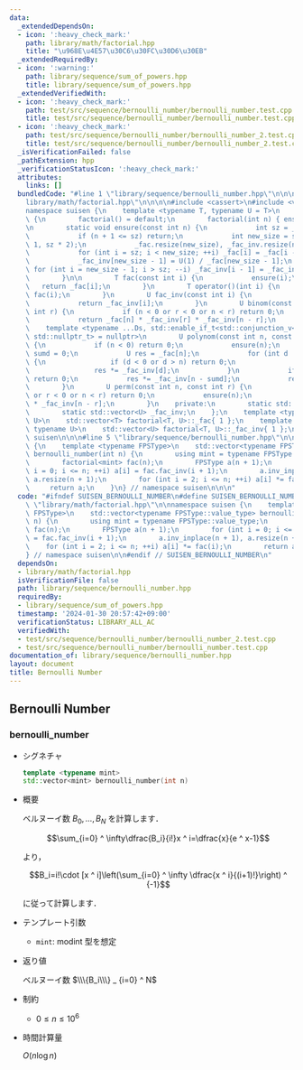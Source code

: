 ```yaml
---
data:
  _extendedDependsOn:
  - icon: ':heavy_check_mark:'
    path: library/math/factorial.hpp
    title: "\u968E\u4E57\u30C6\u30FC\u30D6\u30EB"
  _extendedRequiredBy:
  - icon: ':warning:'
    path: library/sequence/sum_of_powers.hpp
    title: library/sequence/sum_of_powers.hpp
  _extendedVerifiedWith:
  - icon: ':heavy_check_mark:'
    path: test/src/sequence/bernoulli_number/bernoulli_number.test.cpp
    title: test/src/sequence/bernoulli_number/bernoulli_number.test.cpp
  - icon: ':heavy_check_mark:'
    path: test/src/sequence/bernoulli_number/bernoulli_number_2.test.cpp
    title: test/src/sequence/bernoulli_number/bernoulli_number_2.test.cpp
  _isVerificationFailed: false
  _pathExtension: hpp
  _verificationStatusIcon: ':heavy_check_mark:'
  attributes:
    links: []
  bundledCode: "#line 1 \"library/sequence/bernoulli_number.hpp\"\n\n\n\n#line 1 \"\
    library/math/factorial.hpp\"\n\n\n\n#include <cassert>\n#include <vector>\n\n\
    namespace suisen {\n    template <typename T, typename U = T>\n    struct factorial\
    \ {\n        factorial() = default;\n        factorial(int n) { ensure(n); }\n\
    \n        static void ensure(const int n) {\n            int sz = _fac.size();\n\
    \            if (n + 1 <= sz) return;\n            int new_size = std::max(n +\
    \ 1, sz * 2);\n            _fac.resize(new_size), _fac_inv.resize(new_size);\n\
    \            for (int i = sz; i < new_size; ++i) _fac[i] = _fac[i - 1] * i;\n\
    \            _fac_inv[new_size - 1] = U(1) / _fac[new_size - 1];\n           \
    \ for (int i = new_size - 1; i > sz; --i) _fac_inv[i - 1] = _fac_inv[i] * i;\n\
    \        }\n\n        T fac(const int i) {\n            ensure(i);\n         \
    \   return _fac[i];\n        }\n        T operator()(int i) {\n            return\
    \ fac(i);\n        }\n        U fac_inv(const int i) {\n            ensure(i);\n\
    \            return _fac_inv[i];\n        }\n        U binom(const int n, const\
    \ int r) {\n            if (n < 0 or r < 0 or n < r) return 0;\n            ensure(n);\n\
    \            return _fac[n] * _fac_inv[r] * _fac_inv[n - r];\n        }\n    \
    \    template <typename ...Ds, std::enable_if_t<std::conjunction_v<std::is_integral<Ds>...>,\
    \ std::nullptr_t> = nullptr>\n        U polynom(const int n, const Ds& ...ds)\
    \ {\n            if (n < 0) return 0;\n            ensure(n);\n            int\
    \ sumd = 0;\n            U res = _fac[n];\n            for (int d : { ds... })\
    \ {\n                if (d < 0 or d > n) return 0;\n                sumd += d;\n\
    \                res *= _fac_inv[d];\n            }\n            if (sumd > n)\
    \ return 0;\n            res *= _fac_inv[n - sumd];\n            return res;\n\
    \        }\n        U perm(const int n, const int r) {\n            if (n < 0\
    \ or r < 0 or n < r) return 0;\n            ensure(n);\n            return _fac[n]\
    \ * _fac_inv[n - r];\n        }\n    private:\n        static std::vector<T> _fac;\n\
    \        static std::vector<U> _fac_inv;\n    };\n    template <typename T, typename\
    \ U>\n    std::vector<T> factorial<T, U>::_fac{ 1 };\n    template <typename T,\
    \ typename U>\n    std::vector<U> factorial<T, U>::_fac_inv{ 1 };\n} // namespace\
    \ suisen\n\n\n#line 5 \"library/sequence/bernoulli_number.hpp\"\n\nnamespace suisen\
    \ {\n    template <typename FPSType>\n    std::vector<typename FPSType::value_type>\
    \ bernoulli_number(int n) {\n        using mint = typename FPSType::value_type;\n\
    \        factorial<mint> fac(n);\n        FPSType a(n + 1);\n        for (int\
    \ i = 0; i <= n; ++i) a[i] = fac.fac_inv(i + 1);\n        a.inv_inplace(n + 1),\
    \ a.resize(n + 1);\n        for (int i = 2; i <= n; ++i) a[i] *= fac(i);\n   \
    \     return a;\n    }\n} // namespace suisen\n\n\n"
  code: "#ifndef SUISEN_BERNOULLI_NUMBER\n#define SUISEN_BERNOULLI_NUMBER\n\n#include\
    \ \"library/math/factorial.hpp\"\n\nnamespace suisen {\n    template <typename\
    \ FPSType>\n    std::vector<typename FPSType::value_type> bernoulli_number(int\
    \ n) {\n        using mint = typename FPSType::value_type;\n        factorial<mint>\
    \ fac(n);\n        FPSType a(n + 1);\n        for (int i = 0; i <= n; ++i) a[i]\
    \ = fac.fac_inv(i + 1);\n        a.inv_inplace(n + 1), a.resize(n + 1);\n    \
    \    for (int i = 2; i <= n; ++i) a[i] *= fac(i);\n        return a;\n    }\n\
    } // namespace suisen\n\n#endif // SUISEN_BERNOULLI_NUMBER\n"
  dependsOn:
  - library/math/factorial.hpp
  isVerificationFile: false
  path: library/sequence/bernoulli_number.hpp
  requiredBy:
  - library/sequence/sum_of_powers.hpp
  timestamp: '2024-01-30 20:57:42+09:00'
  verificationStatus: LIBRARY_ALL_AC
  verifiedWith:
  - test/src/sequence/bernoulli_number/bernoulli_number_2.test.cpp
  - test/src/sequence/bernoulli_number/bernoulli_number.test.cpp
documentation_of: library/sequence/bernoulli_number.hpp
layout: document
title: Bernoulli Number
---
```

## Bernoulli Number

### bernoulli_number

- シグネチャ

  ```cpp
  template <typename mint>
  std::vector<mint> bernoulli_number(int n)
  ```

- 概要

  ベルヌーイ数 $B_0,\ldots,B_N$ を計算します．

  $$\sum_{i=0} ^ \infty\dfrac{B_i}{i!}x ^ i=\dfrac{x}{e ^ x-1}$$

  より，

  $$B_i=i!\cdot [x ^ i]\left(\sum_{i=0} ^ \infty \dfrac{x ^ i}{(i+1)!}\right) ^ {-1}$$

  に従って計算します．

- テンプレート引数

  - `mint`: modint 型を想定

- 返り値

  ベルヌーイ数 $\\\{B_i\\\} _ {i=0} ^ N$

- 制約

  - $0\leq n\leq 10 ^ 6$

- 時間計算量

  $O(n\log n)$
